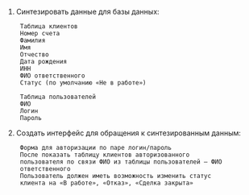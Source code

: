 1. Синтезировать данные для базы данных:

        Таблица клиентов
        Номер счета
        Фамилия
        Имя
        Отчество
        Дата рождения
        ИНН
        ФИО ответственного
        Статус (по умолчанию «Не в работе»)
    
        Таблица пользователей
        ФИО
        Логин
        Пароль

2. Создать интерфейс для обращения к синтезированным данным:

        Форма для авторизации по паре логин/пароль
        После показать таблицу клиентов авторизованного
        пользователя по связи ФИО из таблицы пользователей – ФИО
        ответственного
        Пользователь должен иметь возможность изменить статус
        клиента на «В работе», «Отказ», «Сделка закрыта»